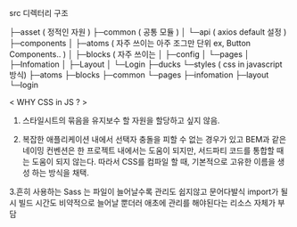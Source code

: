 src 디렉터리 구조

├─asset ( 정적인 자원 )
├─common ( 공통 모듈 )
│  └─api ( axios default 설정 )
├─components
│  ├─atoms ( 자주 쓰이는 아주 조그만 단위 ex, Button Components.. )
│  ├─blocks ( 자주 쓰이는 
│  ├─config
│  └─pages
│      ├─Infomation
│      ├─Layout
│      └─Login
├─ducks
└─styles ( css in javascript 방식)
    ├─atoms
    ├─blocks
    ├─common
    └─pages
        ├─infomation
        ├─layout
        └─login

< WHY CSS in JS ? > 

1. 스타일시트의 묶음을 유지보수 할 자원을 할당하고 싶지 않음.

2. 복잡한 애플리케이션 내에서 선택자 충돌을 피할 수 없는 경우가 있고 BEM과 같은 네이밍 컨벤션은 한 프로젝트 내에서는 도움이 되지만, 서드파티 코드를 통합할 때는 도움이 되지 않는다. 따라서 CSS를 컴파일 할 때, 기본적으로 고유한 이름을 생성 하는 방식을 채택.

3.흔히 사용하는 Sass 는 파일이 늘어날수록 관리도 쉽지않고 문어다발식 import가 될 시 빌드 시간도 비약적으로 늘어날 뿐더러 애초에 관리를 해야된다는 리소스 자체가 부담
